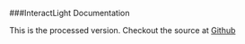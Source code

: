 ###InteractLight Documentation

This is the processed version.
Checkout the source at [Github]( https://github.com/d-simon/interactlight/tree/doc)